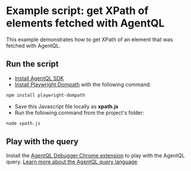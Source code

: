 # Example script: get XPath of elements fetched with AgentQL

This example demonstrates how to get XPath of an element that was fetched with AgentQL.

## Run the script

- [Install AgentQL SDK](https://docs.agentql.com/javascript-sdk/installation)
- [Install Playwright Dompath](https://www.npmjs.com/package/playwright-dompath) with the following command:

```bash
npm install playwright-dompath
```

- Save this Javascript file locally as **xpath.js**
- Run the following command from the project's folder:

```bash
node xpath.js
```

## Play with the query

Install the [AgentQL Debugger Chrome extension](https://docs.agentql.com/installation/chrome-extension-installation) to play with the AgentQL query. [Learn more about the AgentQL query language](https://docs.agentql.com/agentql-query/query-intro)
